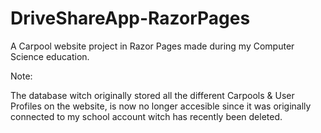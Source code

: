 # DriveShareApp-RazorPages
A Carpool website project in Razor Pages made during my Computer Science education.

Note:

The database witch originally stored all the different Carpools & User Profiles on the website, is now no longer accesible since it was
originally connected to my school account witch has recently been deleted.
